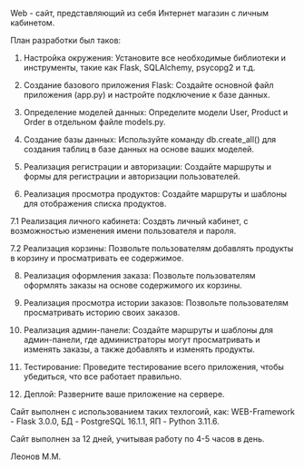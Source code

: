 Web - сайт, представляющий из себя Интернет магазин с личным кабинетом.

План разработки был таков:

1. Настройка окружения: Установите все необходимые библиотеки и инструменты, такие как Flask, SQLAlchemy, psycopg2 и т.д.

2. Создание базового приложения Flask: Создайте основной файл приложения (app.py) и настройте подключение к базе данных.

3. Определение моделей данных: Определите модели User, Product и Order в отдельном файле models.py.

4. Создание базы данных: Используйте команду db.create_all() для создания таблиц в базе данных на основе ваших моделей.

5. Реализация регистрации и авторизации: Создайте маршруты и формы для регистрации и авторизации пользователей.

6. Реализация просмотра продуктов: Создайте маршруты и шаблоны для отображения списка продуктов.

7.1 Реализация личного кабинета: Создвть личный кабинет, с возможностью изменения имени пользователя и пароля.

7.2 Реализация корзины: Позвольте пользователям добавлять продукты в корзину и просматривать ее содержимое.

8. Реализация оформления заказа: Позвольте пользователям оформлять заказы на основе содержимого их корзины.

9. Реализация просмотра истории заказов: Позвольте пользователям просматривать историю своих заказов.

10. Реализация админ-панели: Создайте маршруты и шаблоны для админ-панели, где администраторы могут просматривать и изменять заказы, а также добавлять и изменять продукты.

11. Тестирование: Проведите тестирование всего приложения, чтобы убедиться, что все работает правильно.

12. Деплой: Разверните ваше приложение на сервере.

Сайт выполнен с использованием таких техлогоий, как: WEB-Framework - Flask 3.0.0, БД - PostgreSQL 16.1.1, ЯП - Python 3.11.6.

Сайт выполнен за 12 дней, учитывая работу по 4-5 часов в день.

Леонов М.М.
